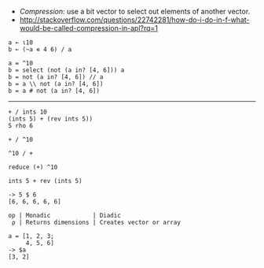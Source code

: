 - _Compression_: use a bit vector to select out elements of another vector.
- <http://stackoverflow.com/questions/22742281/how-do-i-do-in-f-what-would-be-called-compression-in-apl?rq=1>

```apl
a ← ι10
b ← (~a ∊ 4 6) / a
```

```fold
a = ^10
b = select (not (a in? [4, 6])) a
b = not (a in? [4, 6]) // a
b = a \\ not (a in? [4, 6])
b = a # not (a in? [4, 6])
```

---

```
+ / ints 10
(ints 5) + (rev ints 5))
5 rho 6
```

```
+ / ^10

^10 / +

reduce (+) ^10

ints 5 + rev (ints 5)

-> 5 $ 6
[6, 6, 6, 6, 6]
```


```
op | Monadic            | Diadic
 ⍴ | Returns dimensions | Creates vector or array
```

```
a = [1, 2, 3;
     4, 5, 6]
-> $a
[3, 2]
```

